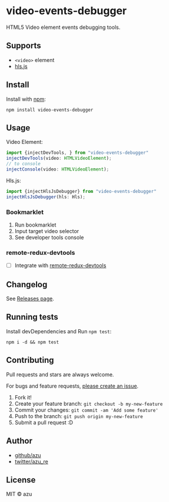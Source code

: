 # video-events-debugger

HTML5 Video element events debugging tools.

## Supports

- `<video>` element
- [hls.js](https://github.com/video-dev/hls.js "hls.js")

## Install

Install with [npm](https://www.npmjs.com/):

    npm install video-events-debugger

## Usage


Video Element:

```js
import {injectDevTools, } from "video-events-debugger"
injectDevTools(video: HTMLVideoElement);
// to console
injectConsole(video: HTMLVideoElement);
```

Hls.js:

```js
import {injectHlsJsDebugger} from "video-events-debugger"
injectHlsJsDebugger(hls: Hls);
```

### Bookmarklet

1. Run bookmarklet
2. Input target video selector
3. See developer tools console

### remote-redux-devtools

- [ ] Integrate with [remote-redux-devtools](https://github.com/zalmoxisus/remote-redux-devtools "remote-redux-devtools")

## Changelog

See [Releases page](https://github.com/azu/video-events-debugger/releases).

## Running tests

Install devDependencies and Run `npm test`:

    npm i -d && npm test

## Contributing

Pull requests and stars are always welcome.

For bugs and feature requests, [please create an issue](https://github.com/azu/video-events-debugger/issues).

1. Fork it!
2. Create your feature branch: `git checkout -b my-new-feature`
3. Commit your changes: `git commit -am 'Add some feature'`
4. Push to the branch: `git push origin my-new-feature`
5. Submit a pull request :D

## Author

- [github/azu](https://github.com/azu)
- [twitter/azu_re](https://twitter.com/azu_re)

## License

MIT © azu
